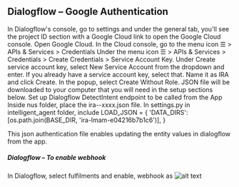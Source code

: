 ## Dialogflow – Google Authentication

In Dialogflow's console, go to settings and under the general tab, you'll see the project ID section with a Google Cloud link to open the Google Cloud console. Open Google Cloud.
In the Cloud console, go to the menu icon ☰ > APIs & Services > Credentials
Under the menu icon ☰ > APIs & Services > Credentials > Create Credentials > Service Account Key.
Under Create service account key, select New Service Account from the dropdown and enter. If you already have a service account key, select that.
Name it as IRA and click Create. In the popup, select Create Without Role.
JSON file will be downloaded to your computer that you will need in the setup sections below.
Set up Dialogflow DetectIntent endpoint to be called from the App
Inside nus folder, place the ira--xxxx.json file.
In settings.py in intelligent_agent folder, include
 LOAD_JSON = {
    'DATA_DIRS': [os.path.join(BASE_DIR, 'ira-lmam-e04216b7b1c6')],
}

This json authentication file enables updating the entity values in dialogflow from the app.

##### Dialogflow – To enable webhook
In Dialogflow, select fulfilments and enable, webhook as 
![alt text](https://github.com/KevinChngJY/IntelligentReservationSystem/blob/main/Images/webhook.png) 
